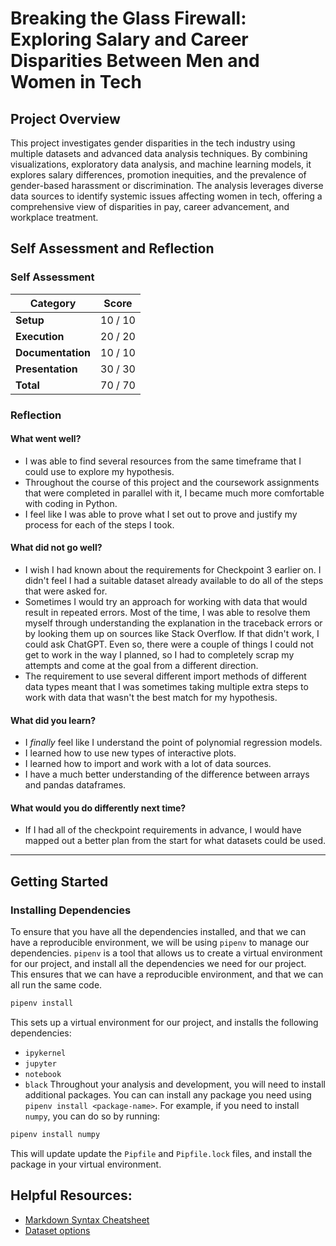# Breaking the Glass Firewall: Exploring Salary and Career Disparities Between Men and Women in Tech
<!-- Edit the title above with your project title -->

## Project Overview
This project investigates gender disparities in the tech industry using multiple datasets and advanced data analysis techniques. By combining visualizations, exploratory data analysis, and machine learning models, it explores salary differences, promotion inequities, and the prevalence of gender-based harassment or discrimination. The analysis leverages diverse data sources to identify systemic issues affecting women in tech, offering a comprehensive view of disparities in pay, career advancement, and workplace treatment.

## Self Assessment and Reflection

<!-- Edit the following section with your self assessment and reflection -->

### Self Assessment
<!-- Replace the (...) with your score -->

| Category          | Score    |
| ----------------- | -------- |
| **Setup**         |  10 / 10 |
| **Execution**     |  20 / 20 |
| **Documentation** |  10 / 10 |
| **Presentation**  |  30 / 30 |
| **Total**         |  70 / 70 |

### Reflection
<!-- Edit the following section with your reflection -->

#### What went well?
- I was able to find several resources from the same timeframe that I could use to explore my hypothesis. 
- Throughout the course of this project and the coursework assignments that were completed in parallel with it, I became much more comfortable with coding in Python.
- I feel like I was able to prove what I set out to prove and justify my process for each of the steps I took. 
#### What did not go well?
- I wish I had known about the requirements for Checkpoint 3 earlier on. I didn't feel I had a suitable dataset already available to do all of the steps that were asked for. 
- Sometimes I would try an approach for working with data that would result in repeated errors. Most of the time, I was able to resolve them myself through understanding the explanation in the traceback errors or by looking them up on sources like Stack Overflow. If that didn't work, I could ask ChatGPT. Even so, there were a couple of things I could not get to work in the way I planned, so I had to completely scrap my attempts and come at the goal from a different direction. 
- The requirement to use several different import methods of different data types meant that I was sometimes taking multiple extra steps to work with data that wasn't the best match for my hypothesis. 
#### What did you learn?
- I *finally* feel like I understand the point of polynomial regression models.
- I learned how to use new types of interactive plots.
- I learned how to import and work with a lot of data sources.
- I have a much better understanding of the difference between arrays and pandas dataframes. 
#### What would you do differently next time?
- If I had all of the checkpoint requirements in advance, I would have mapped out a better plan from the start for what datasets could be used.
---

## Getting Started
### Installing Dependencies

To ensure that you have all the dependencies installed, and that we can have a reproducible environment, we will be using `pipenv` to manage our dependencies. `pipenv` is a tool that allows us to create a virtual environment for our project, and install all the dependencies we need for our project. This ensures that we can have a reproducible environment, and that we can all run the same code.

```bash
pipenv install
```

This sets up a virtual environment for our project, and installs the following dependencies:

- `ipykernel`
- `jupyter`
- `notebook`
- `black`
  Throughout your analysis and development, you will need to install additional packages. You can can install any package you need using `pipenv install <package-name>`. For example, if you need to install `numpy`, you can do so by running:

```bash
pipenv install numpy
```

This will update update the `Pipfile` and `Pipfile.lock` files, and install the package in your virtual environment.

## Helpful Resources:
* [Markdown Syntax Cheatsheet](https://docs.github.com/en/get-started/writing-on-github/getting-started-with-writing-and-formatting-on-github/basic-writing-and-formatting-syntax)
* [Dataset options](https://it4063c.github.io/guides/datasets)